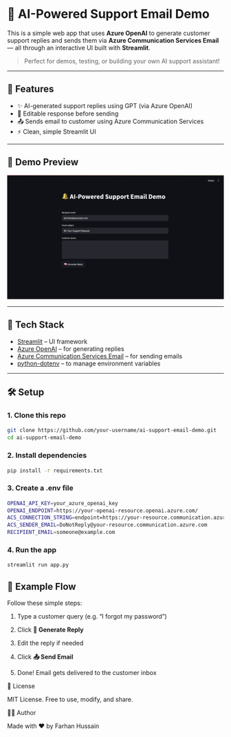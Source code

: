 # 🧠 AI-Powered Support Email Demo

This is a simple web app that uses **Azure OpenAI** to generate customer support replies and sends them via **Azure Communication Services Email** — all through an interactive UI built with **Streamlit**.

> Perfect for demos, testing, or building your own AI support assistant!

---

## 🚀 Features

- ✨ AI-generated support replies using GPT (via Azure OpenAI)
- 📝 Editable response before sending
- 📤 Sends email to customer using Azure Communication Services
- ⚡ Clean, simple Streamlit UI

---

## 📸 Demo Preview

![screenshot](screenshot.png) <!-- Optional: replace with your own screenshot -->

---

## 🧱 Tech Stack

- [Streamlit](https://streamlit.io/) – UI framework
- [Azure OpenAI](https://learn.microsoft.com/en-us/azure/cognitive-services/openai/) – for generating replies
- [Azure Communication Services Email](https://learn.microsoft.com/en-us/azure/communication-services/quickstarts/email/send-email) – for sending emails
- [python-dotenv](https://pypi.org/project/python-dotenv/) – to manage environment variables

---

## 🛠 Setup

### 1. Clone this repo

```bash
git clone https://github.com/your-username/ai-support-email-demo.git
cd ai-support-email-demo
```

### 2. Install dependencies
```bash
pip install -r requirements.txt
```

### 3. Create a .env file
```bash
OPENAI_API_KEY=your_azure_openai_key
OPENAI_ENDPOINT=https://your-openai-resource.openai.azure.com/
ACS_CONNECTION_STRING=endpoint=https://your-resource.communication.azure.com/;accesskey=your_key
ACS_SENDER_EMAIL=DoNotReply@your-resource.communication.azure.com
RECIPIENT_EMAIL=someone@example.com
```

### 4. Run the app
```bash
streamlit run app.py
```

## 🧪 Example Flow

Follow these simple steps:

1. Type a customer query (e.g. “I forgot my password”)

2. Click **🧠 Generate Reply**

3. Edit the reply if needed

4. Click **📤 Send Email**

5. Done! Email gets delivered to the customer inbox


📄 License

MIT License. Free to use, modify, and share.

👨‍💻 Author

Made with ❤️ by Farhan Hussain

